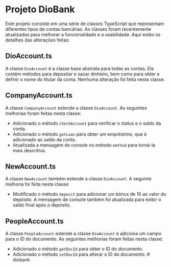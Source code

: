 # Projeto DioBank

Este projeto consiste em uma série de classes TypeScript que representam diferentes tipos de contas bancárias.
As classes foram recentemente atualizadas para melhorar a funcionalidade e a usabilidade.
Aqui estão os detalhes das alterações feitas:

## DioAccount.ts

A classe `DioAccount` é a classe base abstrata para todas as contas.
Ela contém métodos para depositar e sacar dinheiro, bem como para obter e definir o nome do titular da conta.
 Nenhuma alteração foi feita nesta classe.

## CompanyAccount.ts

A classe `CompanyAccount` estende a classe `DioAccount`. As seguintes melhorias foram feitas nesta classe:

- Adicionado o método `checkAccount` para verificar o status e o saldo da conta.
- Adicionado o método `getLoan` para obter um empréstimo, que é adicionado ao saldo da conta.
- Atualizada a mensagem de console no método `method` para torná-la mais descritiva.

## NewAccount.ts

A classe `NewAccount` também estende a classe `DioAccount`. A seguinte melhoria foi feita nesta classe:

- Modificado o método `deposit` para adicionar um bônus de 10 ao valor do depósito.
A mensagem de console também foi atualizada para exibir o saldo final após o depósito.

## PeopleAccount.ts

A classe `PeopleAccount` estende a classe `DioAccount` e adiciona um campo para o ID do documento.
As seguintes melhorias foram feitas nesta classe:

- Adicionado o método `getDocId` para obter o ID do documento.
- Adicionado o método `setDocId` para alterar o ID do documento.
#   d i o b a n k  
 